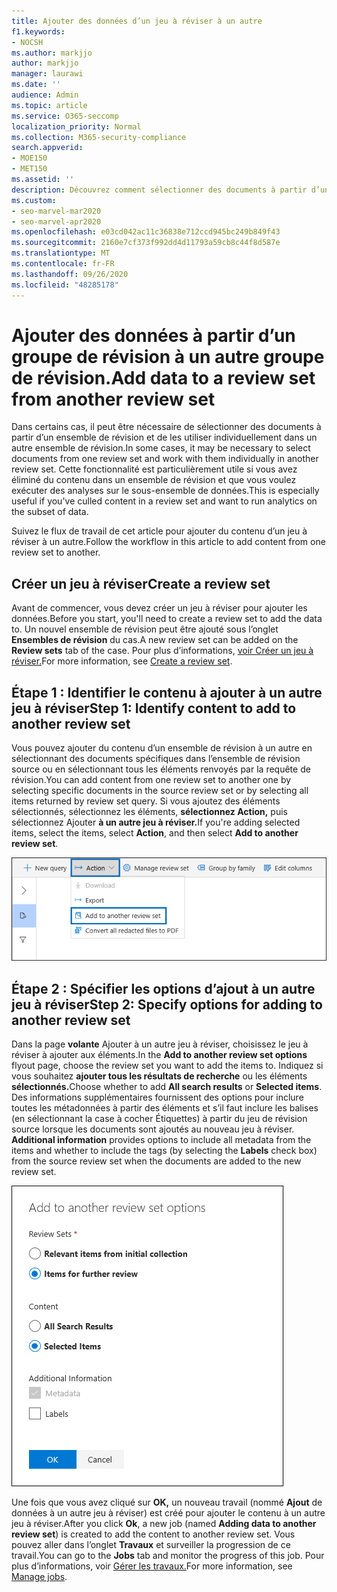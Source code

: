 ```yaml
---
title: Ajouter des données d’un jeu à réviser à un autre
f1.keywords:
- NOCSH
ms.author: markjjo
author: markjjo
manager: laurawi
ms.date: ''
audience: Admin
ms.topic: article
ms.service: O365-seccomp
localization_priority: Normal
ms.collection: M365-security-compliance
search.appverid:
- MOE150
- MET150
ms.assetid: ''
description: Découvrez comment sélectionner des documents à partir d’un ensemble de révision et les utiliser individuellement dans un autre ensemble dans Advanced eDiscovery cas.
ms.custom:
- seo-marvel-mar2020
- seo-marvel-apr2020
ms.openlocfilehash: e03cd042ac11c36838e712ccd945bc249b849f43
ms.sourcegitcommit: 2160e7cf373f992dd4d11793a59cb8c44f8d587e
ms.translationtype: MT
ms.contentlocale: fr-FR
ms.lasthandoff: 09/26/2020
ms.locfileid: "48285178"
---
```

# <a name="add-data-to-a-review-set-from-another-review-set"></a><span data-ttu-id="a9619-103">Ajouter des données à partir d’un groupe de révision à un autre groupe de révision.</span><span class="sxs-lookup"><span data-stu-id="a9619-103">Add data to a review set from another review set</span></span>

<span data-ttu-id="a9619-104">Dans certains cas, il peut être nécessaire de sélectionner des documents à partir d’un ensemble de révision et de les utiliser individuellement dans un autre ensemble de révision.</span><span class="sxs-lookup"><span data-stu-id="a9619-104">In some cases, it may be necessary to select documents from one review set and work with them individually in another review set.</span></span> <span data-ttu-id="a9619-105">Cette fonctionnalité est particulièrement utile si vous avez éliminé du contenu dans un ensemble de révision et que vous voulez exécuter des analyses sur le sous-ensemble de données.</span><span class="sxs-lookup"><span data-stu-id="a9619-105">This is especially useful if you've culled content in a review set and want to run analytics on the subset of data.</span></span>

<span data-ttu-id="a9619-106">Suivez le flux de travail de cet article pour ajouter du contenu d’un jeu à réviser à un autre.</span><span class="sxs-lookup"><span data-stu-id="a9619-106">Follow the workflow in this article to add content from one review set to another.</span></span>

## <a name="create-a-review-set"></a><span data-ttu-id="a9619-107">Créer un jeu à réviser</span><span class="sxs-lookup"><span data-stu-id="a9619-107">Create a review set</span></span>

<span data-ttu-id="a9619-108">Avant de commencer, vous devez créer un jeu à réviser pour ajouter les données.</span><span class="sxs-lookup"><span data-stu-id="a9619-108">Before you start, you'll need to create a review set to add the data to.</span></span>  <span data-ttu-id="a9619-109">Un nouvel ensemble de révision peut être ajouté sous l’onglet **Ensembles de révision** du cas.</span><span class="sxs-lookup"><span data-stu-id="a9619-109">A new review set can be added on the **Review sets** tab of the case.</span></span> <span data-ttu-id="a9619-110">Pour plus d’informations, [voir Créer un jeu à réviser.](managing-review-sets.md#create-a-review-set)</span><span class="sxs-lookup"><span data-stu-id="a9619-110">For more information, see [Create a review set](managing-review-sets.md#create-a-review-set).</span></span>

## <a name="step-1-identify-content-to-add-to-another-review-set"></a><span data-ttu-id="a9619-111">Étape 1 : Identifier le contenu à ajouter à un autre jeu à réviser</span><span class="sxs-lookup"><span data-stu-id="a9619-111">Step 1: Identify content to add to another review set</span></span>

<span data-ttu-id="a9619-112">Vous pouvez ajouter du contenu d’un ensemble de révision à un autre en sélectionnant des documents spécifiques dans l’ensemble de révision source ou en sélectionnant tous les éléments renvoyés par la requête de révision.</span><span class="sxs-lookup"><span data-stu-id="a9619-112">You can add content from one review set to another one by selecting specific documents in the source review set or by selecting all items returned by review set query.</span></span> <span data-ttu-id="a9619-113">Si vous ajoutez des éléments sélectionnés, sélectionnez les éléments, **sélectionnez Action,** puis sélectionnez Ajouter **à un autre jeu à réviser.**</span><span class="sxs-lookup"><span data-stu-id="a9619-113">If you're adding selected items, select the items, select **Action**, and then select **Add to another review set**.</span></span>

![Ajouter à un autre jeu à réviser dans le menu Action](../media/64f2a4d4-eba3-4ab3-a3ba-d519feea3142.png)

## <a name="step-2-specify-options-for-adding-to-another-review-set"></a><span data-ttu-id="a9619-115">Étape 2 : Spécifier les options d’ajout à un autre jeu à réviser</span><span class="sxs-lookup"><span data-stu-id="a9619-115">Step 2: Specify options for adding to another review set</span></span>

<span data-ttu-id="a9619-116">Dans la page **volante** Ajouter à un autre jeu à réviser, choisissez le jeu à réviser à ajouter aux éléments.</span><span class="sxs-lookup"><span data-stu-id="a9619-116">In the **Add to another review set options** flyout page, choose the review set you want to add the items to.</span></span> <span data-ttu-id="a9619-117">Indiquez si vous souhaitez **ajouter tous les résultats de recherche** ou les éléments **sélectionnés.**</span><span class="sxs-lookup"><span data-stu-id="a9619-117">Choose whether to add **All search results** or **Selected items**.</span></span>  <span data-ttu-id="a9619-118"> Des informations supplémentaires fournissent des options pour inclure toutes les métadonnées à partir des éléments et s’il faut inclure les balises (en sélectionnant la case à cocher Étiquettes) à partir du jeu de révision source lorsque les documents sont ajoutés au nouveau jeu à réviser. </span><span class="sxs-lookup"><span data-stu-id="a9619-118">**Additional information** provides options to include all metadata from the items and whether to include the tags (by selecting the **Labels** check box) from the source review set when the documents are added to the new review set.</span></span>  

![Options d’ajout de données à un autre jeu à réviser](../media/6440ee44-68fd-44d7-b43a-3a477345525c.png)

<span data-ttu-id="a9619-120">Une fois que vous avez cliqué sur **OK,** un nouveau travail (nommé **Ajout** de données à un autre jeu à réviser) est créé pour ajouter le contenu à un autre jeu à réviser.</span><span class="sxs-lookup"><span data-stu-id="a9619-120">After you click **Ok**, a new job (named **Adding data to another review set**) is created to add the content to another review set.</span></span> <span data-ttu-id="a9619-121">Vous pouvez aller dans l’onglet **Travaux** et surveiller la progression de ce travail.</span><span class="sxs-lookup"><span data-stu-id="a9619-121">You can go to the **Jobs** tab and monitor the progress of this job.</span></span> <span data-ttu-id="a9619-122">Pour plus d’informations, voir [Gérer les travaux.](managing-jobs-ediscovery20.md)</span><span class="sxs-lookup"><span data-stu-id="a9619-122">For more information, see [Manage jobs](managing-jobs-ediscovery20.md).</span></span>
